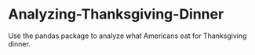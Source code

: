 # Analyzing-Thanksgiving-Dinner
Use the pandas package to analyze what Americans eat for Thanksgiving dinner.
